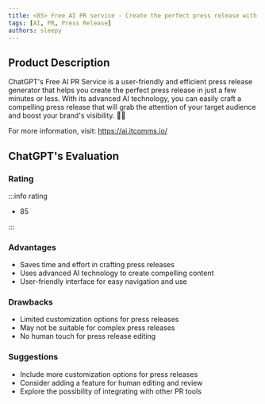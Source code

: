 ```yaml
---
title: <85> Free AI PR service - Create the perfect press release with ChatGPT
tags: [AI, PR, Press Release]
authors: sleepy
---
```


## Product Description

ChatGPT's Free AI PR Service is a user-friendly and efficient press release generator that helps you create the perfect press release in just a few minutes or less. With its advanced AI technology, you can easily craft a compelling press release that will grab the attention of your target audience and boost your brand's visibility. 📰🤖

For more information, visit: https://ai.itcomms.io/

## ChatGPT's Evaluation

### Rating

:::info rating

- 85

:::

### Advantages

- Saves time and effort in crafting press releases
- Uses advanced AI technology to create compelling content
- User-friendly interface for easy navigation and use


### Drawbacks

- Limited customization options for press releases
- May not be suitable for complex press releases
- No human touch for press release editing

### Suggestions

- Include more customization options for press releases
- Consider adding a feature for human editing and review
- Explore the possibility of integrating with other PR tools